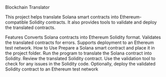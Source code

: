 Blockchain Translator

This project helps translate Solana smart contracts into Ethereum-compatible Solidity contracts. It also provides tools to validate and deploy the translated contracts.

Features
Converts Solana contracts into Ethereum Solidity format.
Validates the translated contracts for errors.
Supports deployment to an Ethereum test network.
How to Use
Prepare a Solana smart contract and place it in the project folder.
Run the program to translate the Solana contract into Solidity.
Review the translated Solidity contract.
Use the validation tool to check for any issues in the Solidity code.
Optionally, deploy the validated Solidity contract to an Ethereum test network
